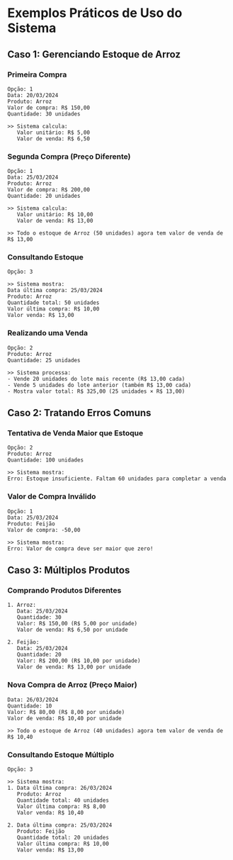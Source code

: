 # Exemplos Práticos de Uso do Sistema

## Caso 1: Gerenciando Estoque de Arroz

### Primeira Compra
```
Opção: 1
Data: 20/03/2024
Produto: Arroz
Valor de compra: R$ 150,00
Quantidade: 30 unidades

>> Sistema calcula:
   Valor unitário: R$ 5,00
   Valor de venda: R$ 6,50
```

### Segunda Compra (Preço Diferente)
```
Opção: 1
Data: 25/03/2024
Produto: Arroz
Valor de compra: R$ 200,00
Quantidade: 20 unidades

>> Sistema calcula:
   Valor unitário: R$ 10,00
   Valor de venda: R$ 13,00
   
>> Todo o estoque de Arroz (50 unidades) agora tem valor de venda de R$ 13,00
```

### Consultando Estoque
```
Opção: 3

>> Sistema mostra:
Data última compra: 25/03/2024
Produto: Arroz
Quantidade total: 50 unidades
Valor última compra: R$ 10,00
Valor venda: R$ 13,00
```

### Realizando uma Venda
```
Opção: 2
Produto: Arroz
Quantidade: 25 unidades

>> Sistema processa:
- Vende 20 unidades do lote mais recente (R$ 13,00 cada)
- Vende 5 unidades do lote anterior (também R$ 13,00 cada)
- Mostra valor total: R$ 325,00 (25 unidades × R$ 13,00)
```

## Caso 2: Tratando Erros Comuns

### Tentativa de Venda Maior que Estoque
```
Opção: 2
Produto: Arroz
Quantidade: 100 unidades

>> Sistema mostra:
Erro: Estoque insuficiente. Faltam 60 unidades para completar a venda
```

### Valor de Compra Inválido
```
Opção: 1
Data: 25/03/2024
Produto: Feijão
Valor de compra: -50,00

>> Sistema mostra:
Erro: Valor de compra deve ser maior que zero!
```

## Caso 3: Múltiplos Produtos

### Comprando Produtos Diferentes
```
1. Arroz:
   Data: 25/03/2024
   Quantidade: 30
   Valor: R$ 150,00 (R$ 5,00 por unidade)
   Valor de venda: R$ 6,50 por unidade

2. Feijão:
   Data: 25/03/2024
   Quantidade: 20
   Valor: R$ 200,00 (R$ 10,00 por unidade)
   Valor de venda: R$ 13,00 por unidade
```

### Nova Compra de Arroz (Preço Maior)
```
Data: 26/03/2024
Quantidade: 10
Valor: R$ 80,00 (R$ 8,00 por unidade)
Valor de venda: R$ 10,40 por unidade

>> Todo o estoque de Arroz (40 unidades) agora tem valor de venda de R$ 10,40
```

### Consultando Estoque Múltiplo
```
Opção: 3

>> Sistema mostra:
1. Data última compra: 26/03/2024
   Produto: Arroz
   Quantidade total: 40 unidades
   Valor última compra: R$ 8,00
   Valor venda: R$ 10,40

2. Data última compra: 25/03/2024
   Produto: Feijão
   Quantidade total: 20 unidades
   Valor última compra: R$ 10,00
   Valor venda: R$ 13,00
```
